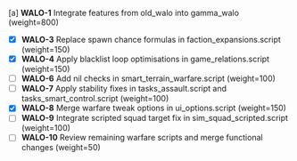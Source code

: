 [a] **WALO-1** Integrate features from old_walo into gamma_walo (weight=800)
  - [x] **WALO-3** Replace spawn chance formulas in faction_expansions.script (weight=150)
  - [x] **WALO-4** Apply blacklist loop optimisations in game_relations.script (weight=150)
  - [ ] **WALO-6** Add nil checks in smart_terrain_warfare.script (weight=100)
  - [ ] **WALO-7** Apply stability fixes in tasks_assault.script and tasks_smart_control.script (weight=100)
  - [x] **WALO-8** Merge warfare tweak options in ui_options.script (weight=150)
  - [ ] **WALO-9** Integrate scripted squad target fix in sim_squad_scripted.script (weight=100)
  - [ ] **WALO-10** Review remaining warfare scripts and merge functional changes (weight=50)
